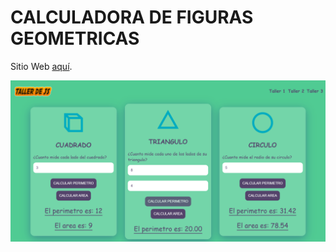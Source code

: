 # CALCULADORA DE FIGURAS GEOMETRICAS

Sitio Web [aquí](https://calculadora-figuras-geometricas.vercel.app/).

![Demo App](./assets/img/demo.png?raw=true "Demo App")
